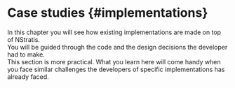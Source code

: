 # Case studies {#implementations} 

In this chapter you will see how existing implementations are made on top of NStratis.  
You will be guided through the code and the design decisions the developer had to make.  
This section is more practical. What you learn here will come handy when you face similar challenges the developers of specific implementations has already faced.
